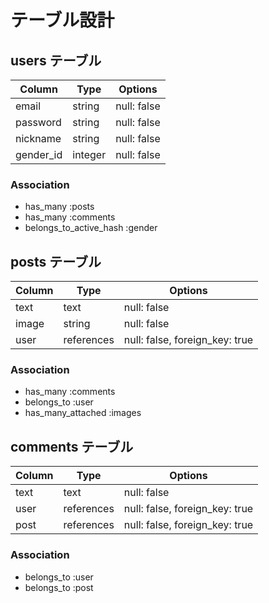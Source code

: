 # テーブル設計

## users テーブル

| Column       | Type    | Options     |
| ------------ | ------- | ----------- |
| email        | string  | null: false |
| password     | string  | null: false |
| nickname     | string  | null: false |
| gender_id    | integer | null: false |

### Association

- has_many :posts
- has_many :comments
- belongs_to_active_hash :gender

## posts テーブル

| Column | Type          | Options                        |
| ------ | ------------- | ------------------------------ |
| text   | text          | null: false                    |
| image  | string        | null: false                    |
| user   | references    | null: false, foreign_key: true |

### Association

- has_many          :comments
- belongs_to        :user
- has_many_attached :images

## comments テーブル

| Column | Type       | Options                        |
| ------ | ---------- | ------------------------------ |
| text   | text       | null: false                    |
| user   | references | null: false, foreign_key: true |
| post   | references | null: false, foreign_key: true |

### Association

- belongs_to :user
- belongs_to :post
